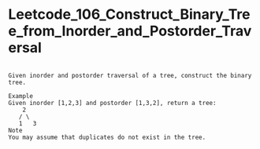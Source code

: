 # Leetcode_106_Construct_Binary_Tree_from_Inorder_and_Postorder_Traversal

```

Given inorder and postorder traversal of a tree, construct the binary tree.

Example
Given inorder [1,2,3] and postorder [1,3,2], return a tree:
    2
   / \
   1   3
Note
You may assume that duplicates do not exist in the tree.

```